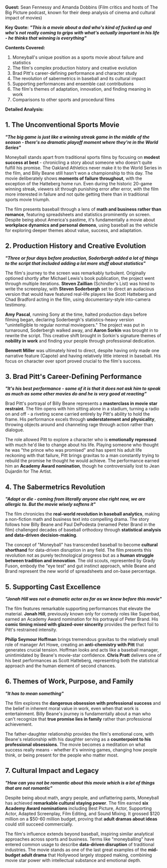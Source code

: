 **Guest:** Sean Fennessy and Amanda Dobbins (Film critics and hosts of The Big Picture podcast, known for their deep analysis of cinema and cultural impact of movies)

**Key Quote:**
***"This is a movie about a dad who's kind of fucked up and who's not really coming to grips with what's actually important in his life - he thinks that winning is everything"***

**Contents Covered:**
1. Moneyball's unique position as a sports movie about failure and statistics
2. The film's complex production history and creative evolution
3. Brad Pitt's career-defining performance and character study
4. The revolution of sabermetrics in baseball and its cultural impact
5. Supporting performances and ensemble cast contributions
6. The film's themes of adaptation, innovation, and finding meaning in work
7. Comparisons to other sports and procedural films

**Detailed Analysis:**

## 1. The Unconventional Sports Movie

***"The big game is just like a winning streak game in the middle of the season - there's no dramatic playoff moment where they're in the World Series"***

Moneyball stands apart from traditional sports films by focusing on **modest success at best** - chronicling a story about someone who doesn't quite fulfill his promise. The Oakland Athletics never make it to the World Series in the film, and Billy Beane still hasn't won a championship to this day. The movie deliberately shows **moments of failure throughout**, with the exception of the Hatteberg home run. Even during the historic 20-game winning streak, viewers sit through punishing error after error, with the film more interested in failure and not quite getting there than in traditional sports movie triumph.

The film presents baseball through a lens of **math and business rather than romance**, featuring spreadsheets and statistics prominently on screen. Despite being about America's pastime, it's fundamentally a movie about **workplace dynamics and personal demons**, using baseball as the vehicle for exploring deeper themes about value, success, and adaptation.

## 2. Production History and Creative Evolution

***"Three or four days before production, Soderbergh added a lot of things to the script that included adding a lot more stuff about statistics"***

The film's journey to the screen was remarkably turbulent. Originally optioned shortly after Michael Lewis's book publication, the project went through multiple iterations. **Steven Zaillian** (Schindler's List) was hired to write the screenplay, with **Steven Soderbergh** set to direct an audacious version that would have featured real-life players like Scott Hatteberg and Chad Bradford acting in the film, using documentary-style into-camera testimony.

**Amy Pascal**, running Sony at the time, halted production days before filming began, declaring Soderbergh's statistics-heavy version "unintelligible to regular normal moviegoers." The project was put in turnaround, Soderbergh walked away, and **Aaron Sorkin** was brought in to rewrite the script. This creative shift brought in Sorkin's signature themes of **nobility in work** and finding your people through professional dedication.

**Bennett Miller** was ultimately hired to direct, despite having only made one narrative feature (Capote) and having relatively little interest in baseball. His focus on character over sport proved crucial to the film's success.

## 3. Brad Pitt's Career-Defining Performance

***"It's his best performance - some of it is that it does not ask him to speak as much as some other movies do and he is very good at reacting"***

Brad Pitt's portrayal of Billy Beane represents a **masterclass in movie star restraint**. The film opens with him sitting alone in a stadium, turning a radio on and off - a riveting scene carried entirely by Pitt's ability to hold the frame. His performance excels through **understatement and physicality**, throwing objects around and channeling rage through action rather than dialogue.

The role allowed Pitt to explore a character who is **emotionally repressed** with much he'd like to change about his life. Playing someone who thought he was "the prince who was promised" and has spent his adult life reckoning with that failure, Pitt brings gravitas to a man constantly trying to rebuild the promise he thought he would achieve. The performance earned him an **Academy Award nomination**, though he controversially lost to Jean Dujardin for The Artist.

## 4. The Sabermetrics Revolution

***"Adapt or die - coming from literally anyone else right now, we are allergic to. But the movie wisely softens it"***

The film chronicles the **real-world revolution in baseball analytics**, making a non-fiction math and business text into compelling drama. The story follows how Billy Beane and Paul DePodesta (renamed Peter Brand in the film) challenged decades of baseball orthodoxy through **statistical analysis and data-driven decision-making**.

The concept of "Moneyball" has transcended baseball to become **cultural shorthand** for data-driven disruption in any field. The film presents this revolution not as purely technological progress but as a **human struggle between tradition and innovation**. The old scouts, represented by Grady Fuson, embody the "eye test" and gut instinct approach, while Beane and Brand represent the new world of spreadsheets and on-base percentage.

## 5. Supporting Cast Excellence

***"Jonah Hill was not a dramatic actor as far as we knew before this movie"***

The film features remarkable supporting performances that elevate the material. **Jonah Hill**, previously known only for comedy roles like Superbad, earned an Academy Award nomination for his portrayal of Peter Brand. His **comic timing mixed with glazed-over sincerity** provides the perfect foil to Pitt's restrained intensity.

**Philip Seymour Hoffman** brings tremendous gravitas to the relatively small role of manager Art Howe, creating an **anti-chemistry with Pitt** that generates crucial tension. Hoffman looks and acts like a baseball manager, unintimidated by Beane's movie-star confidence. **Chris Pratt** delivers one of his best performances as Scott Hatteberg, representing both the statistical approach and the human element of second chances.

## 6. Themes of Work, Purpose, and Family

***"It has to mean something"***

The film explores the **dangerous obsession with professional success** and the belief in inherent moral value in work, even when that work is entertainment. Billy Beane's journey is fundamentally about a man who can't recognize that **true promise lies in family** rather than professional achievement.

The father-daughter relationship provides the film's emotional core, with Beane's relationship with his daughter serving as a **counterpoint to his professional obsessions**. The movie becomes a meditation on what success really means - whether it's winning games, changing how people think, or being present for the people who matter most.

## 7. Cultural Impact and Legacy

***"How can you not be romantic about this movie which is a lot of things that are not romantic"***

Despite being about math, angry people, and unflattering pants, Moneyball has achieved **remarkable cultural staying power**. The film earned **six Academy Award nominations** including Best Picture, Actor, Supporting Actor, Adapted Screenplay, Film Editing, and Sound Mixing. It grossed $120 million on a $50-60 million budget, proving that **adult dramas about ideas** could still succeed commercially.

The film's influence extends beyond baseball, inspiring similar analytical approaches across sports and business. Terms like "moneyballing" have entered common usage to describe **data-driven disruption** of traditional industries. The movie stands as one of the last great examples of the **mid-budget adult drama** that Hollywood largely stopped making, combining movie star power with intellectual substance and emotional depth.